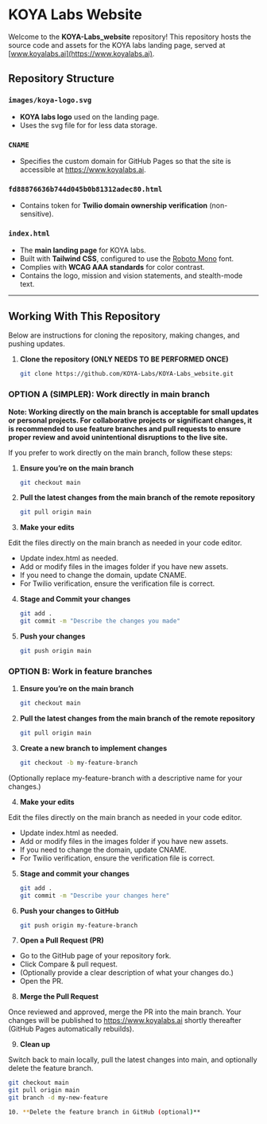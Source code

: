 # KOYA Labs Website

Welcome to the **KOYA-Labs_website** repository! This repository hosts the source code and assets for the KOYA labs landing page, served at [www.koyalabs.ai](https://www.koyalabs.ai).

## Repository Structure

### `images/koya-logo.svg`
- **KOYA labs logo** used on the landing page. 
- Uses the svg file for for less data storage.

### `CNAME`
- Specifies the custom domain for GitHub Pages so that the site is accessible at https://www.koyalabs.ai.

### `fd88876636b744d045b0b81312adec80.html`
- Contains token for **Twilio domain ownership verification** (non-sensitive).

### `index.html`
- The **main landing page** for KOYA labs.
- Built with **Tailwind CSS**, configured to use the [Roboto Mono](https://fonts.google.com/specimen/Roboto+Mono) font. 
- Complies with **WCAG AAA standards** for color contrast.
- Contains the logo, mission and vision statements, and stealth-mode text.

---

## Working With This Repository

Below are instructions for cloning the repository, making changes, and pushing updates.

1. **Clone the repository (ONLY NEEDS TO BE PERFORMED ONCE)**

   ```bash
   git clone https://github.com/KOYA-Labs/KOYA-Labs_website.git

### OPTION A (SIMPLER): Work directly in main branch

**Note: Working directly on the main branch is acceptable for small updates or personal projects. For collaborative projects or significant changes, it is recommended to use feature branches and pull requests to ensure proper review and avoid unintentional disruptions to the live site.**

If you prefer to work directly on the main branch, follow these steps:

1. **Ensure you’re on the main branch**

   ```bash
   git checkout main

2. **Pull the latest changes from the main branch of the remote repository**

   ```bash
   git pull origin main

3. **Make your edits**

Edit the files directly on the main branch as needed in your code editor.
- Update index.html as needed.
- Add or modify files in the images folder if you have new assets.
- If you need to change the domain, update CNAME.
- For Twilio verification, ensure the verification file is correct.

4. **Stage and Commit your changes**

   ```bash
   git add .
   git commit -m "Describe the changes you made"

5. **Push your changes**

   ```bash
   git push origin main

### OPTION B: Work in feature branches

1. **Ensure you’re on the main branch**

   ```bash
   git checkout main

2. **Pull the latest changes from the main branch of the remote repository**

   ```bash
   git pull origin main

3. **Create a new branch to implement changes**

   ```bash
   git checkout -b my-feature-branch

(Optionally replace my-feature-branch with a descriptive name for your changes.)

4. **Make your edits**

Edit the files directly on the main branch as needed in your code editor.
- Update index.html as needed.
- Add or modify files in the images folder if you have new assets.
- If you need to change the domain, update CNAME.
- For Twilio verification, ensure the verification file is correct.

5. **Stage and commit your changes**

   ```bash
   git add .
   git commit -m "Describe your changes here"

6. **Push your changes to GitHub**

   ```bash
   git push origin my-feature-branch

7. **Open a Pull Request (PR)**

- Go to the GitHub page of your repository fork.
- Click Compare & pull request.
- (Optionally provide a clear description of what your changes do.)
- Open the PR.

8. **Merge the Pull Request**

Once reviewed and approved, merge the PR into the main branch.
Your changes will be published to https://www.koyalabs.ai shortly thereafter (GitHub Pages automatically rebuilds).

9. **Clean up**

Switch back to main locally, pull the latest changes into main, and optionally delete the feature branch.

   ```bash
   git checkout main
   git pull origin main
   git branch -d my-new-feature

10. **Delete the feature branch in GitHub (optional)**
